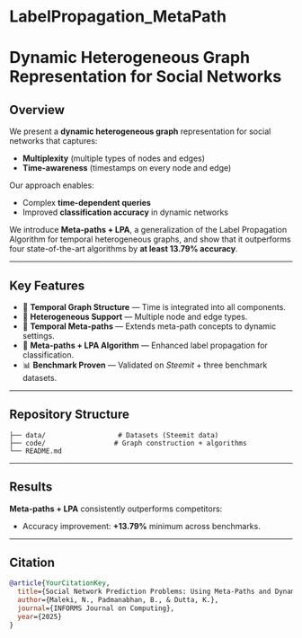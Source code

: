# LabelPropagation_MetaPath

# Dynamic Heterogeneous Graph Representation for Social Networks

## Overview
We present a **dynamic heterogeneous graph** representation for social networks that captures:
- **Multiplexity** (multiple types of nodes and edges)
- **Time-awareness** (timestamps on every node and edge)

Our approach enables:
- Complex **time-dependent queries**
- Improved **classification accuracy** in dynamic networks

We introduce **Meta-paths + LPA**, a generalization of the Label Propagation Algorithm for temporal heterogeneous graphs, and show that it outperforms four state-of-the-art algorithms by **at least 13.79% accuracy**.

---

## Key Features
- 📅 **Temporal Graph Structure** — Time is integrated into all components.  
- 🔗 **Heterogeneous Support** — Multiple node and edge types.  
- 🧭 **Temporal Meta-paths** — Extends meta-path concepts to dynamic settings.  
- 🤖 **Meta-paths + LPA Algorithm** — Enhanced label propagation for classification.  
- 📊 **Benchmark Proven** — Validated on *Steemit* + three benchmark datasets.

---

## Repository Structure
```
├── data/                  # Datasets (Steemit data)
├── code/                 # Graph construction + algorithms
└── README.md
```

---

## Results
**Meta-paths + LPA** consistently outperforms competitors:  
- Accuracy improvement: **+13.79%** minimum across benchmarks.

---

## Citation
```bibtex
@article{YourCitationKey,
  title={Social Network Prediction Problems: Using Meta-Paths and Dynamic Heterogeneous Graph Representation for Label Propagation},
  author={Maleki, N., Padmanabhan, B., & Dutta, K.},
  journal={INFORMS Journal on Computing},
  year={2025}
}
```

